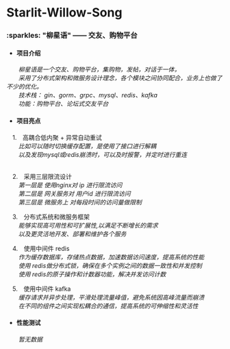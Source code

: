 # Starlit-Willow-Song

<h3>:sparkles: "柳星语" —— 交友、购物平台</h3>
<h4>

- 项目介绍
  </h4>

<i>
&emsp;&emsp;柳星语是一个交友、购物平台，集购物，发帖，对话于一体，<br>
&emsp;&emsp;采用了分布式架构和微服务设计理念，各个模块之间协同配合，业务上也做了不少的优化。<br>
&emsp;&emsp;技术栈： gin、gorm、grpc、mysql、redis、kafka<br>
&emsp;&emsp;功能：购物平台、论坛式交友平台
</i>

<br>

<h4>

- 项目亮点

</h4>
&emsp;1.&emsp;高耦合低内聚 + 异常自动重试<br>
&emsp;&emsp;<i>比如可以随时切换缓存配置，是使用了接口进行解耦</i><br>
&emsp;&emsp;<i>以及发现mysql或redis崩溃时，可以及时报警，并定时进行重连</i><br><br>

&emsp;2.&emsp;采用三层限流设计<br>
&emsp;&emsp;<i>第一层是 使用nginx对 ip 进行限流访问</i><br>
&emsp;&emsp;<i>第二层是 网关服务对 用户id 进行限流访问</i><br>
&emsp;&emsp;<i>第三层是 微服务上 对每段时间的访问量做限制</i><br>

&emsp;3.&emsp;分布式系统和微服务框架<br>
&emsp;&emsp;<i>能够实现高可用性和可扩展性,以满足不断增长的需求<br>
&emsp;&emsp;以及更灵活地开发、部署和维护各个服务</i><br>

&emsp;4.&emsp;使用中间件 redis<br>
&emsp;&emsp;<i>作为缓存数据库，存储热点数据，加速数据访问速度，提高系统的性能</i><br>
&emsp;&emsp;<i>使用 redis做分布式锁，确保在多个实例之间的数据一致性和并发控制</i><br>
&emsp;&emsp;<i>使用 redis的原子操作和计数器功能，解决并发访问计数</i><br>

&emsp;5.&emsp;使用中间件 kafka<br>
&emsp;&emsp;<i>缓存请求并异步处理，平滑处理流量峰值，避免系统因高峰流量而崩溃</i><br>
&emsp;&emsp;<i>在不同的组件之间实现松耦合的通信，提高系统的可伸缩性和灵活性</i><br>

<h4>

- 性能测试

</h4>
&emsp;&emsp;<i>暂无数据</i>


